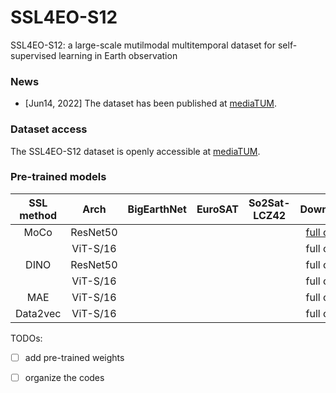 # SSL4EO-S12
SSL4EO-S12: a large-scale mutilmodal multitemporal dataset for self-supervised learning in Earth observation

### News
- [Jun14, 2022] The dataset has been published at [mediaTUM](https://mediatum.ub.tum.de/1660427).

### Dataset access
The SSL4EO-S12 dataset is openly accessible at [mediaTUM](https://mediatum.ub.tum.de/1660427).

### Pre-trained models

| SSL method |   Arch   | BigEarthNet | EuroSAT | So2Sat-LCZ42 |                                                Download                                               |          |      |
|:----------:|:--------:|:-----------:|:-------:|:------------:|:-----------------------------------------------------------------------------------------------------:|:--------:|:----:|
|    MoCo    | ResNet50 |             |         |              | [full ckpt](https://syncandshare.lrz.de/getlink/fiUTyFN9kvFVhBfFBry6K8wK/B13_rn50_moco_0099_ckpt.pth) | backbone | logs |
|            | ViT-S/16 |             |         |              |                                               full ckpt                                               | backbone | logs |
|    DINO    | ResNet50 |             |         |              |                                               full ckpt                                               | backbone | logs |
|            | ViT-S/16 |             |         |              |                                               full ckpt                                               | backbone | logs |
|     MAE    | ViT-S/16 |             |         |              |                                               full ckpt                                               | backbone | logs |
|  Data2vec  | ViT-S/16 |             |         |              |                                               full ckpt                                               | backbone | logs |


TODOs:
- [ ] add pre-trained weights
- [ ] organize the codes



